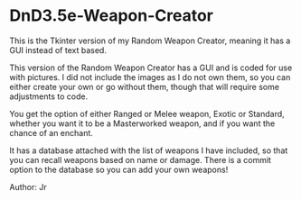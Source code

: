 # DnD3.5e-Weapon-Creator
This is the Tkinter version of my Random Weapon Creator, meaning it has a GUI instead of text based.

This version of the Random Weapon Creator has a GUI and is coded for use with pictures.  I did not include the images as I do not own them, so you can either create your own or go without them, though that will require some adjustments to code.

You get the option of either Ranged or Melee weapon, Exotic or Standard, whether you want it to be a Masterworked weapon, and if you want the chance of an enchant.

It has a database attached with the list of weapons I have included, so that you can recall weapons based on name or damage. There is a commit option to the database so you can add your own weapons!

Author: Jr

